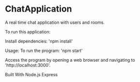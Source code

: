 # ChatApplication
 A real time chat application with users and rooms.

 To run this application:

 
 Install dependencies:
 'npm install'

Usage:
To run the program:
'npm start'

Access the program by opening a web browser and navigating to 'http://localhost:3000'.

Built With
Node.js
Express
